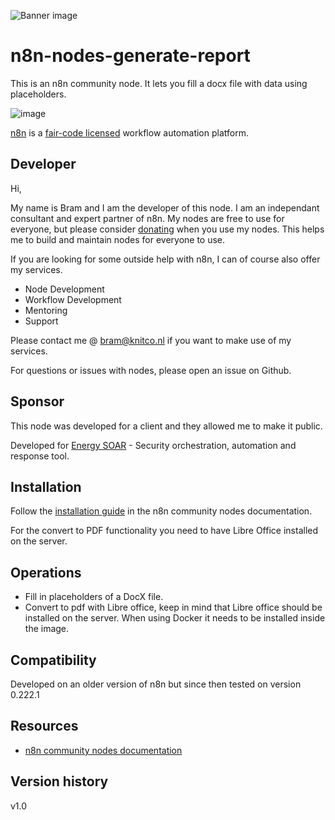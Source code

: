 ![Banner image](https://user-images.githubusercontent.com/10284570/173569848-c624317f-42b1-45a6-ab09-f0ea3c247648.png)

# n8n-nodes-generate-report

This is an n8n community node. It lets you fill a docx file with data using placeholders.

![image](https://user-images.githubusercontent.com/74856333/231965567-1669d63f-8cca-47b0-9566-9dbc1555915d.png)

[n8n](https://n8n.io/) is a [fair-code licensed](https://docs.n8n.io/reference/license/) workflow automation platform.

## Developer

Hi, 

My name is Bram and I am the developer of this node.
I am an independant consultant and expert partner of n8n.
My nodes are free to use for everyone, but please consider [donating](https://donate.stripe.com/3cs5oe7xM6L77Yc5ko) when you use my nodes.
This helps me to build and maintain nodes for everyone to use.

If you are looking for some outside help with n8n, I can of course also offer my services.
* Node Development
* Workflow Development
* Mentoring
* Support

Please contact me @ bram@knitco.nl if you want to make use of my services.

For questions or issues with nodes, please open an issue on Github.

## Sponsor

This node was developed for a client and they allowed me to make it public. 

Developed for [Energy SOAR](https://energysoar.com?ref=kr495s) - Security orchestration, automation and response tool.

## Installation

Follow the [installation guide](https://docs.n8n.io/integrations/community-nodes/installation/) in the n8n community nodes documentation.

For the convert to PDF functionality you need to have Libre Office installed on the server.

## Operations

* Fill in placeholders of a DocX file.
* Convert to pdf with Libre office, keep in mind that Libre office should be installed on the server. When using Docker it needs to be installed inside the image.

## Compatibility

Developed on an older version of n8n but since then tested on version 0.222.1

## Resources

* [n8n community nodes documentation](https://docs.n8n.io/integrations/community-nodes/)

## Version history

v1.0
